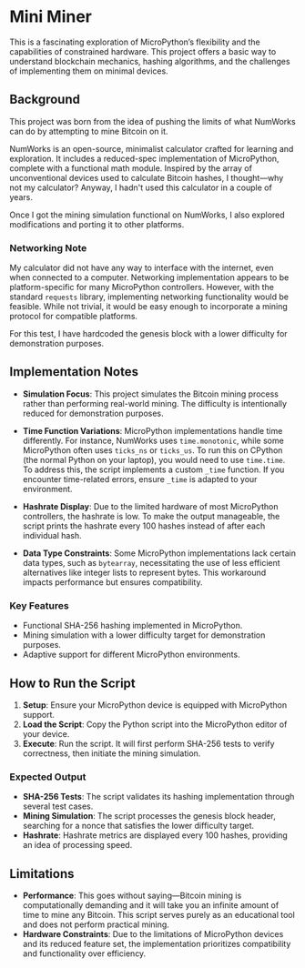 # Mini Miner

This is a fascinating exploration of MicroPython’s flexibility and the capabilities of constrained hardware. This project offers a basic way to understand blockchain mechanics, hashing algorithms, and the challenges of implementing them on minimal devices.

## Background

This project was born from the idea of pushing the limits of what NumWorks can do by attempting to mine Bitcoin on it.

NumWorks is an open-source, minimalist calculator crafted for learning and exploration. It includes a reduced-spec implementation of MicroPython, complete with a functional math module. Inspired by the array of unconventional devices used to calculate Bitcoin hashes, I thought—why not my calculator? Anyway, I hadn't used this calculator in a couple of years.

Once I got the mining simulation functional on NumWorks, I also explored modifications and porting it to other platforms.

### Networking Note

My calculator did not have any way to interface with the internet, even when connected to a computer. Networking implementation appears to be platform-specific for many MicroPython controllers. However, with the standard `requests` library, implementing networking functionality would be feasible. While not trivial, it would be easy enough to incorporate a mining protocol for compatible platforms.

For this test, I have hardcoded the genesis block with a lower difficulty for demonstration purposes.

## Implementation Notes

- **Simulation Focus**: This project simulates the Bitcoin mining process rather than performing real-world mining. The difficulty is intentionally reduced for demonstration purposes.

- **Time Function Variations**: MicroPython implementations handle time differently. For instance, NumWorks uses `time.monotonic`, while some MicroPython often uses `ticks_ns` or `ticks_us`. To run this on CPython (the normal Python on your laptop), you would need to use `time.time`. To address this, the script implements a custom `_time` function. If you encounter time-related errors, ensure `_time` is adapted to your environment.

- **Hashrate Display**: Due to the limited hardware of most MicroPython controllers, the hashrate is low. To make the output manageable, the script prints the hashrate every 100 hashes instead of after each individual hash.

- **Data Type Constraints**: Some MicroPython implementations lack certain data types, such as `bytearray`, necessitating the use of less efficient alternatives like integer lists to represent bytes. This workaround impacts performance but ensures compatibility.

### Key Features

- Functional SHA-256 hashing implemented in MicroPython.
- Mining simulation with a lower difficulty target for demonstration purposes.
- Adaptive support for different MicroPython environments.

## How to Run the Script

1. **Setup**: Ensure your MicroPython device is equipped with MicroPython support.
2. **Load the Script**: Copy the Python script into the MicroPython editor of your device.
3. **Execute**: Run the script. It will first perform SHA-256 tests to verify correctness, then initiate the mining simulation.

### Expected Output

- **SHA-256 Tests**: The script validates its hashing implementation through several test cases.
- **Mining Simulation**: The script processes the genesis block header, searching for a nonce that satisfies the lower difficulty target.
- **Hashrate**: Hashrate metrics are displayed every 100 hashes, providing an idea of processing speed.

## Limitations

- **Performance**: This goes without saying—Bitcoin mining is computationally demanding and it will take you an infinite amount of time to mine any Bitcoin. This script serves purely as an educational tool and does not perform practical mining.
- **Hardware Constraints**: Due to the limitations of MicroPython devices and its reduced feature set, the implementation prioritizes compatibility and functionality over efficiency.
